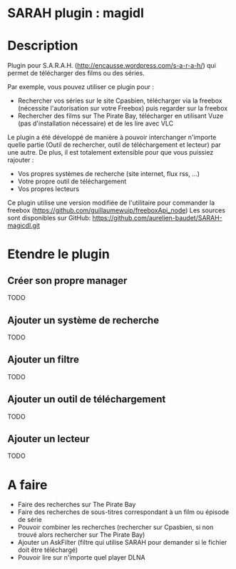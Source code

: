 SARAH plugin : magidl
=====================


# Description

Plugin pour S.A.R.A.H. (http://encausse.wordpress.com/s-a-r-a-h/) qui permet de télécharger des films ou des séries.

Par exemple, vous pouvez utiliser ce plugin pour :
- Rechercher vos séries sur le site Cpasbien, télécharger via la freebox (nécessite l'autorisation sur votre Freebox) puis regarder sur la freebox</li>
- Rechercher des films sur The Pirate Bay, télécharger en utilisant Vuze (pas d'installation nécessaire) et de les lire avec VLC</li>

Le plugin a été développé de manière à pouvoir interchanger n'importe quelle partie (Outil de rechercher, outil de téléchargement et lecteur) par une autre.
De plus, il est totalement extensible pour que vous puissiez rajouter :
 - Vos propres systèmes de recherche (site internet, flux rss, ...)
 - Votre propre outil de téléchargement
 - Vos propres lecteurs

Ce plugin utilise une version modifiée de l'utilitaire pour commander la freebox (https://github.com/guillaumewuip/freeboxApi_node)
Les sources sont disponibles sur GitHub: https://github.com/aurelien-baudet/SARAH-magicdl.git



# Etendre le plugin

## Créer son propre manager

TODO

## Ajouter un système de recherche

TODO


## Ajouter un filtre

TODO


## Ajouter un outil de téléchargement

TODO


## Ajouter un lecteur

TODO



# A faire

- Faire des recherches sur The Pirate Bay
- Faire des recherches de sous-titres correspondant à un film ou épisode de série
- Pouvoir combiner les recherches (rechercher sur Cpasbien, si non trouvé alors rechercher sur The Pirate Bay)
- Ajouter un AskFilter (filtre qui utilise SARAH pour demander si le fichier doit être téléchargé)
- Pouvoir lire sur n'importe quel player DLNA
